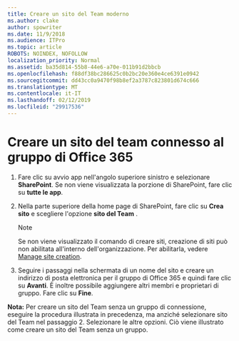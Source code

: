 ```yaml
---
title: Creare un sito del Team moderno
ms.author: clake
author: spowriter
ms.date: 11/9/2018
ms.audience: ITPro
ms.topic: article
ROBOTS: NOINDEX, NOFOLLOW
localization_priority: Normal
ms.assetid: ba35d814-55b8-44e6-a70e-011b91d2bbcb
ms.openlocfilehash: f88df38bc286625c0b2bc20e360e4ce6391e0942
ms.sourcegitcommit: dd43cc0a9470f98b8ef2a3787c823801d674c666
ms.translationtype: MT
ms.contentlocale: it-IT
ms.lasthandoff: 02/12/2019
ms.locfileid: "29917536"
---
```

# <a name="create-an-office-365-group-connected-team-site"></a>Creare un sito del team connesso al gruppo di Office 365

1. Fare clic su avvio app nell'angolo superiore sinistro e selezionare **SharePoint**. Se non viene visualizzata la porzione di SharePoint, fare clic su **tutte le app**.
    
2. Nella parte superiore della home page di SharePoint, fare clic su **Crea sito** e scegliere l'opzione **sito del Team** . 
    
    > [!NOTE]
    > Se non viene visualizzato il comando di creare siti, creazione di siti può non abilitata all'interno dell'organizzazione. Per abilitarla, vedere [Manage site creation](https://go.microsoft.com/fwlink/?linkid=2009644). 
  
3. Seguire i passaggi nella schermata di un nome del sito e creare un indirizzo di posta elettronica per il gruppo di Office 365 e quindi fare clic su **Avanti**. È inoltre possibile aggiungere altri membri e proprietari di gruppo. Fare clic su **Fine**.
  
 **Nota:** Per creare un sito del Team senza un gruppo di connessione, eseguire la procedura illustrata in precedenza, ma anziché selezionare sito del Team nel passaggio 2. Selezionare le altre opzioni. Ciò viene illustrato come creare un sito del Team senza un gruppo. 
    

